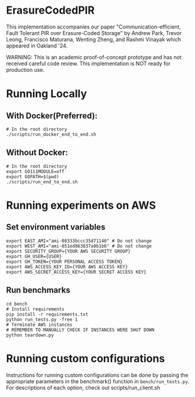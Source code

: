 # ErasureCodedPIR

This implementation accompanies our paper "Communication-efficient, Fault Tolerant PIR over Erasure-Coded Storage" by Andrew Park, Trevor Leong,
Francisco Maturana, Wenting Zheng, and Rashmi Vinayak which appeared in Oakland '24. 

WARNING: This is an academic proof-of-concept prototype and has not received careful code review. This implementation is NOT ready for production use.

# Running Locally

## With Docker(Preferred):
```
# In the root directory
./scripts/run_docker_end_to_end.sh
```

## Without Docker:
```
# In the root directory
export GO111MODULE=off
export GOPATH=$(pwd)
./scripts/run_end_to_end.sh
```

# Running experiments on AWS
## Set environment variables
```
export EAST_AMI="ami-08333bccc35d71140" # Do not change
export WEST_AMI="ami-051ed863837a0b1b6" # Do not change
export SECURITY_GROUP={YOUR AWS SECURITY GROUP}
export GH_USER={USER}
export GH_TOKEN={YOUR PERSONAL ACCESS TOKEN}
export AWS_ACCESS_KEY_ID={YOUR AWS ACCESS KEY}
export AWS_SECRET_ACCESS_KEY={YOUR SECRET ACCESS KEY}
```
## Run benchmarks
```
cd bench
# Install requirements
pip install -r requirements.txt
python run_tests.py -free 1
# Terminate AWS instances
# REMEMBER TO MANUALLY CHECK IF INSTANCES WERE SHUT DOWN
python teardown.py
```

# Running custom configurations
Instructions for running custom configurations can be done by passing the appropriate parameters in the benchmark() function in ```bench/run_tests.py```. For descriptions of each option, check out scripts/run_client.sh 
